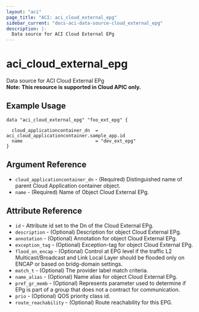 ```yaml
---
layout: "aci"
page_title: "ACI: aci_cloud_external_epg"
sidebar_current: "docs-aci-data-source-cloud_external_epg"
description: |-
  Data source for ACI Cloud External EPg
---
```


# aci_cloud_external_epg #
Data source for ACI Cloud External EPg  
<b>Note: This resource is supported in Cloud APIC only.</b>
## Example Usage ##

```hcl
data "aci_cloud_external_epg" "foo_ext_epg" {

  cloud_applicationcontainer_dn  = aci_cloud_applicationcontainer.sample_app.id
  name                           = "dev_ext_epg"
}
```
## Argument Reference ##
* `cloud_applicationcontainer_dn` - (Required) Distinguished name of parent Cloud Application container object.
* `name` - (Required) Name of Object Cloud External EPg.



## Attribute Reference

* `id` - Attribute id set to the Dn of the Cloud External EPg.
* `description` - (Optional) Description for object Cloud External EPg.
* `annotation` - (Optional) Annotation for object Cloud External EPg.
* `exception_tag` - (Optional) Exception-tag for object Cloud External EPg.
* `flood_on_encap` - (Optional) Control at EPG level if the traffic L2 Multicast/Broadcast and Link Local Layer should be flooded only on ENCAP or based on bridg-domain settings.
* `match_t` - (Optional) The provider label match criteria. 
* `name_alias` - (Optional) Name alias for object Cloud External EPg.
* `pref_gr_memb` - (Optional) Represents parameter used to determine if EPg is part of a group that does not a contract for communication.
* `prio` - (Optional) QOS priority class id.
* `route_reachability` - (Optional) Route reachability for this EPG.
